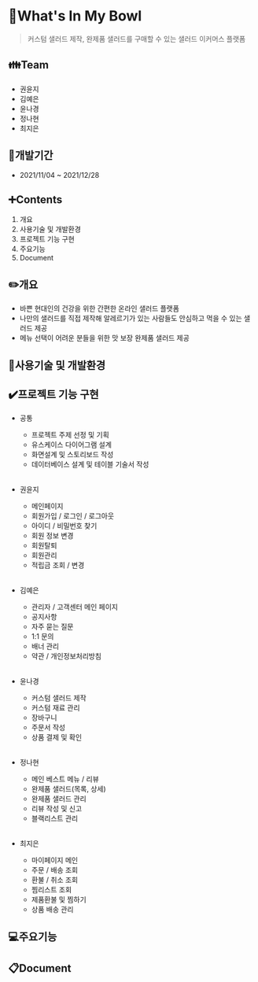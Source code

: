 # :tea:What's In My Bowl
> 커스텀 샐러드 제작, 완제품 샐러드를 구매할 수 있는 샐러드 이커머스 플랫폼

## :family:Team
+ 권윤지
+ 김예은
+ 윤나경
+ 정나현
+ 최지은


## :calendar:개발기간
+ 2021/11/04 ~ 2021/12/28

## :heavy_plus_sign:Contents
1. 개요
3. 사용기술 및 개발환경
4. 프로젝트 기능 구현
5. 주요기능
6. Document

## :pencil2:개요
- 바쁜 현대인의 건강을 위한 간편한 온라인 샐러드 플랫폼
- 나만의 샐러드를 직접 제작해 알레르기가 있는 사람들도 안심하고 먹을 수 있는 샐러드 제공
- 메뉴 선택이 어려운 분들을 위한 맛 보장 완제품 샐러드 제공

## :hammer:사용기술 및 개발환경

## :heavy_check_mark:프로젝트 기능 구현
+ 공통
  + 프로젝트 주제 선정 및 기획
  + 유스케이스 다이어그램 설계
  + 화면설계 및 스토리보드 작성
  + 데이터베이스 설계 및 테이블 기술서 작성
<br><br>

+ 권윤지
  + 메인페이지
  + 회원가입 / 로그인 / 로그아웃
  + 아이디 / 비밀번호 찾기
  + 회원 정보 변경
  + 회원탈퇴
  + 회원관리
  + 적립금 조회 / 변경
<br><br>


+ 김예은
  + 관리자 / 고객센터 메인 페이지
  + 공지사항
  + 자주 묻는 질문
  + 1:1 문의
  + 배너 관리
  + 약관 / 개인정보처리방침
<br><br>


+ 윤나경
  + 커스텀 샐러드 제작
  + 커스텀 재료 관리
  + 장바구니 
  + 주문서 작성
  + 상품 결제 및 확인
<br><br>


+ 정나현
  + 메인 베스트 메뉴 / 리뷰
  + 완제품 샐러드(목록, 상세)
  + 완제품 샐러드 관리
  + 리뷰 작성 및 신고
  + 블랙리스트 관리
<br><br>


+ 최지은
  + 마이페이지 메인
  + 주문 / 배송 조회
  + 환불 / 취소 조회
  + 찜리스트 조회
  + 제품환불 및 찜하기
  + 상품 배송 관리

## :computer:주요기능

## :clipboard:Document
